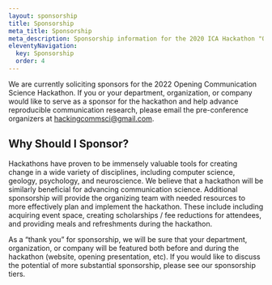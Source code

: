 ```yaml
---
layout: sponsorship
title: Sponsorship
meta_title: Sponsorship
meta_description: Sponsorship information for the 2020 ICA Hackathon "Opening Computational Communication Science"
eleventyNavigation:
  key: Sponsorship
  order: 4
---
```


We are currently soliciting sponsors for the 2022 Opening Communication Science Hackathon. If you or your department, organization, or company would like to serve as a sponsor for the hackathon and help advance reproducible communication research, please email the pre-conference organizers at hackingcommsci@gmail.com.

## Why Should I Sponsor?

Hackathons have proven to be immensely valuable tools for creating change in a wide variety of disciplines, including computer science, geology, psychology, and neuroscience. We believe that a hackathon will be similarly beneficial for advancing communication science. Additional sponsorship will provide the organizing team with needed resources to more effectively plan and implement the hackathon. These include including acquiring event space, creating scholarships / fee reductions for attendees, and providing meals and refreshments during the hackathon.

As a “thank you” for sponsorship, we will be sure that your department, organization, or company will be featured both before and during the hackathon (website, opening presentation, etc). If you would like to discuss the potential of more substantial sponsorship, please see our sponsorship tiers.
